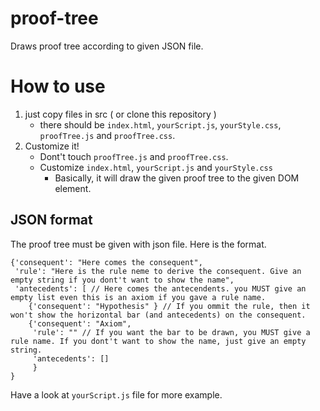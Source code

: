 # proof-tree

Draws proof tree according to given JSON file.

# How to use
1. just copy files in src ( or clone this repository )
   - there should be `index.html`, `yourScript.js`, `yourStyle.css`, `proofTree.js` and `proofTree.css`.
1. Customize it!
   - Dont't touch `proofTree.js` and `proofTree.css`.
   - Customize `index.html`, `yourScript.js` and `yourStyle.css`
     - Basically, it will draw the given proof tree to the given DOM element.

## JSON format
The proof tree must be given with json file.
Here is the format.

```
{'consequent': "Here comes the consequent",
 'rule': "Here is the rule neme to derive the consequent. Give an empty string if you dont't want to show the name",
 'antecedents': [ // Here comes the antecendents. you MUST give an empty list even this is an axiom if you gave a rule name.
    {'consequent': "Hypothesis" } // If you ommit the rule, then it won't show the horizontal bar (and antecedents) on the consequent.
    {'consequent': "Axiom",
     'rule': "" // If you want the bar to be drawn, you MUST give a rule name. If you dont't want to show the name, just give an empty string.
     'antecedents': []
     }
}
```
Have a look at `yourScript.js` file for more example.



